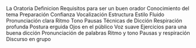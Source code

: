 La Oratoria
	Definicion
	Requisitos para ser un buen orador
		Conocimiento del tema
		Preparación
		Confianza
		Vocalización
		Estructura
	Estilo Fluido
		Pronunciación clara
		Ritmo
		Tono
		Pausas
	Técnicas de Dicción
		Respiración profunda
		Postura erguida
		Ojos en el público
		Voz suave
		Ejercicios para una buena dicción
		Pronunciación de palabras
		Ritmo y tono
		Pausas y respiración
		Discurso en grupo
